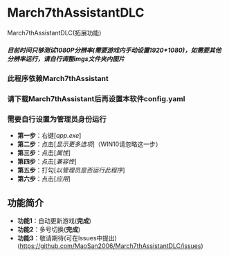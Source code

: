 # March7thAssistantDLC
March7thAssistantDLC(拓展功能)
##### 目前时间只够测试1080P分辨率(需要游戏内手动设置1920*1080)，如需要其他分辨率运行，请自行调整imgs文件夹内图片
### 此程序依赖March7thAssistant
### 请下载March7thAssistant后再设置本软件config.yaml
### 需要自行设置为管理员身份运行

- **第一步**：右键[*app.exe*]
- **第二步**：点击[*显示更多选项*]（WIN10请忽略这一步）
- **第三步**：点击[*属性*]
- **第四步**：点击[*兼容性*]
- **第五步**：打勾[*以管理员是否运行此程序*]
- **第六步**：点击[*应用*]
## 功能简介

- **功能1**：自动更新游戏(**完成**)
- **功能2**：多号切换(**完成**)
- **功能3**：敬请期待(可在Issues中提出)(https://github.com/MaoSan2006/March7thAssistantDLC/issues)
